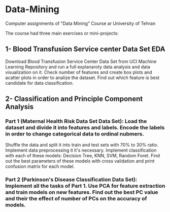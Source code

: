 # Data-Mining
Computer assignments of "Data Mining" Course ar University of Tehran

The course had three main exercises or mini-projects:
## 1- Blood Transfusion Service center Data Set EDA
Download Blood Transfusion Service Center Data Set from UCI Machine Learning Repository and run a full explanaroty data analysis and data visualization on it. Check number of features and create box plots and acatter plots in order to analize the dataset.
Find out which feature is best candidate for data classification.
## 2- Classification and Principle Component Analysis
  ### Part 1 (Maternal Health Risk Data Set Data Set): Load the dataset and divide it into features and labels. Encode the labels in order to change categorical data to ordinal nubmers.
  Shuffle the data and split it into train and test sets with 70% to 30% ratio. Implement data preprocessing it it's necessary.
  Implement classification with each of these models: Decision Tree, KNN, SVM, Random Foret. Find out the best parameters of these models with cross validation and print confusion matrix for each model.
  ### Part 2 (Parkinson's Disease Classification Data Set): Implement all the tasks of Part 1. Use PCA for feature extraction and train models on new features. Find out the best PC value and their the effect of number of PCs on the accuracy of models.
